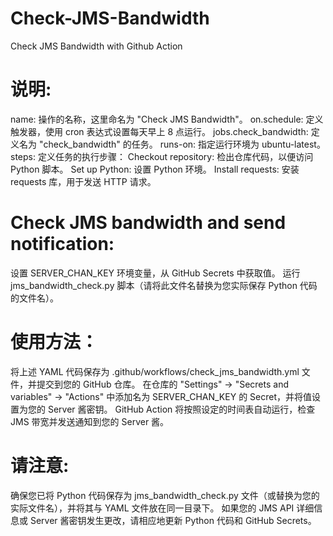 # Check-JMS-Bandwidth
Check JMS Bandwidth with Github Action

# 说明:
name: 操作的名称，这里命名为 "Check JMS Bandwidth"。
on.schedule: 定义触发器，使用 cron 表达式设置每天早上 8 点运行。
jobs.check_bandwidth: 定义名为 "check_bandwidth" 的任务。
runs-on: 指定运行环境为 ubuntu-latest。
steps: 定义任务的执行步骤：
Checkout repository: 检出仓库代码，以便访问 Python 脚本。
Set up Python: 设置 Python 环境。
Install requests: 安装 requests 库，用于发送 HTTP 请求。

# Check JMS bandwidth and send notification:
设置 SERVER_CHAN_KEY 环境变量，从 GitHub Secrets 中获取值。
运行jms_bandwidth_check.py 脚本（请将此文件名替换为您实际保存 Python 代码的文件名）。

# 使用方法：
将上述 YAML 代码保存为 .github/workflows/check_jms_bandwidth.yml 文件，并提交到您的 GitHub 仓库。
在仓库的 "Settings" -> "Secrets and variables" -> "Actions" 中添加名为 SERVER_CHAN_KEY 的 Secret，并将值设置为您的 Server 酱密钥。
GitHub Action 将按照设定的时间表自动运行，检查 JMS 带宽并发送通知到您的 Server 酱。

# 请注意:
确保您已将 Python 代码保存为 jms_bandwidth_check.py 文件（或替换为您的实际文件名），并将其与 YAML 文件放在同一目录下。
如果您的 JMS API 详细信息或 Server 酱密钥发生更改，请相应地更新 Python 代码和 GitHub Secrets。
